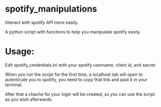 # spotify_manipulations

Interact with spotify API more easily.

A python script with funcitons to help you manipulate spotify easily.

# Usage:

Edit spotify_credentials.ini with your spotify username, client id, and secret.

When you run the script for the first time, a localhost tab will open to autenticate you to spotify, you need to copy that link and past it in your terminal.

After that a chache for your login will be created, so you can use the script as you wish afterwards.



